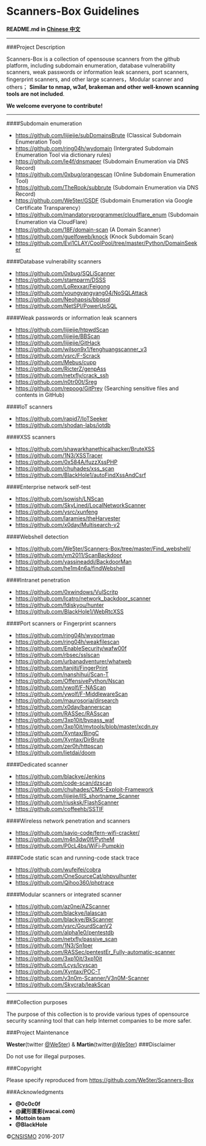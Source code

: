 # Scanners-Box  Guidelines

**README.md in [Chinese 中文](https://github.com/We5ter/Scanners-Box/blob/master/README_CN.md)**

***

###Project Description

Scanners-Box is a collection of opensouse scanners from the github platform, including subdomain enumeration, database vulnerability scanners, weak passwords or information leak scanners, port scanners, fingerprint scanners, and other large scanners，Modular scanner and others； **Similar to nmap, w3af, brakeman and other well-known scanning tools are not included**.

**We welcome everyone to contribute!**

***

####Subdomain enumeration

- https://github.com/lijiejie/subDomainsBrute (Classical Subdomain Enumeration Tool)
- https://github.com/ring04h/wydomain (Intergrated Subdomain Enumeration Tool via dictionary rules)
- https://github.com/le4f/dnsmaper (Subdomain Enumeration via DNS Record)
- https://github.com/0xbug/orangescan (Online Subdomain Enumeration Tool)
- https://github.com/TheRook/subbrute (Subdomain Enumeration via DNS Record)
- https://github.com/We5ter/GSDF (Subdomain Enumeration via Google Certificate Transparency）
- https://github.com/mandatoryprogrammer/cloudflare_enum  (Subdomain Enumeration via CloudFlare）
- https://github.com/18F/domain-scan (A Domain Scanner）
- https://github.com/guelfoweb/knock (Knock Subdomain Scan)
- https://github.com/Evi1CLAY/CoolPool/tree/master/Python/DomainSeeker

####Database vulnerability scanners

- https://github.com/0xbug/SQLiScanner 
- https://github.com/stamparm/DSSS 
- https://github.com/LoRexxar/Feigong 
- https://github.com/youngyangyang04/NoSQLAttack 
- https://github.com/Neohapsis/bbqsql 
- https://github.com/NetSPI/PowerUpSQL 

####Weak passwords or information leak scanners

- https://github.com/lijiejie/htpwdScan 
- https://github.com/lijiejie/BBScan 
- https://github.com/lijiejie/GitHack  
- https://github.com/wilson9x1/fenghuangscanner_v3 
- https://github.com/ysrc/F-Scrack 
- https://github.com/Mebus/cupp 
- https://github.com/RicterZ/genpAss 
- https://github.com/netxfly/crack_ssh 
- https://github.com/n0tr00t/Sreg 
- https://github.com/repoog/GitPrey (Searching sensitive files and contents in GitHub)

####IoT scanners

- https://github.com/rapid7/IoTSeeker 
- https://github.com/shodan-labs/iotdb 

####XSS scanners

- https://github.com/shawarkhanethicalhacker/BruteXSS 
- https://github.com/1N3/XSSTracer 
- https://github.com/0x584A/fuzzXssPHP 
- https://github.com/chuhades/xss_scan 
- https://github.com/BlackHole1/autoFindXssAndCsrf 

####Enterprise network self-test

- https://github.com/sowish/LNScan 
- https://github.com/SkyLined/LocalNetworkScanner 
- https://github.com/ysrc/xunfeng 
- https://github.com/laramies/theHarvester 
- https://github.com/x0day/Multisearch-v2 

####Webshell detection

- https://github.com/We5ter/Scanners-Box/tree/master/Find_webshell/ 
- https://github.com/ym2011/ScanBackdoor 
- https://github.com/yassineaddi/BackdoorMan 
- https://github.com/he1m4n6a/findWebshell 

####Intranet penetration

- https://github.com/0xwindows/VulScritp 
- https://github.com/lcatro/network_backdoor_scanner 
- https://github.com/fdiskyou/hunter 
- https://github.com/BlackHole1/WebRtcXSS 

####Port scanners or Fingerprint scanners

- https://github.com/ring04h/wyportmap 
- https://github.com/ring04h/weakfilescan 
- https://github.com/EnableSecurity/wafw00f 
- https://github.com/rbsec/sslscan 
- https://github.com/urbanadventurer/whatweb 
- https://github.com/tanjiti/FingerPrint 
- https://github.com/nanshihui/Scan-T 
- https://github.com/OffensivePython/Nscan 
- https://github.com/ywolf/F-NAScan 
- https://github.com/ywolf/F-MiddlewareScan 
- https://github.com/maurosoria/dirsearch 
- https://github.com/x0day/bannerscan 
- https://github.com/RASSec/RASscan 
- https://github.com/3xp10it/bypass_waf 
- https://github.com/3xp10it/mytools/blob/master/xcdn.py 
- https://github.com/Xyntax/BingC 
- https://github.com/Xyntax/DirBrute 
- https://github.com/zer0h/httpscan 
- https://github.com/lietdai/doom 

####Dedicated scanner

- https://github.com/blackye/Jenkins 
- https://github.com/code-scan/dzscan 
- https://github.com/chuhades/CMS-Exploit-Framework 
- https://github.com/lijiejie/IIS_shortname_Scanner 
- https://github.com/riusksk/FlashScanner
- https://github.com/coffeehb/SSTIF 

####Wireless network penetration and scanners

- https://github.com/savio-code/fern-wifi-cracker/ 
- https://github.com/m4n3dw0lf/PytheM 
- https://github.com/P0cL4bs/WiFi-Pumpkin 

####Code static scan and running-code stack trace

- https://github.com/wufeifei/cobra 
- https://github.com/OneSourceCat/phpvulhunter 
- https://github.com/Qihoo360/phptrace 

####Modular scanners or integrated scanner

- https://github.com/az0ne/AZScanner 
- https://github.com/blackye/lalascan 
- https://github.com/blackye/BkScanner 
- https://github.com/ysrc/GourdScanV2 
- https://github.com/alpha1e0/pentestdb
- https://github.com/netxfly/passive_scan 
- https://github.com/1N3/Sn1per 
- https://github.com/RASSec/pentestEr_Fully-automatic-scanner 
- https://github.com/3xp10it/3xp10it 
- https://github.com/Lcys/lcyscan 
- https://github.com/Xyntax/POC-T 
- https://github.com/v3n0m-Scanner/V3n0M-Scanner 
- https://github.com/Skycrab/leakScan 

***

###Collection purposes

The purpose of this collection is to provide various types of  opensource security scanning tool that can help Internet companies to be more safer.

###Project Maintenance

**Wester**(twitter <a href="http://twitter.com/We5ter/">@We5ter</a>) & **Martin**(twitter<a href="https://twitter.com/yuyangchow">@We5ter</a>)
###Disclaimer

Do not use for illegal purposes.

###Copyright

Please specify reproduced  from https://github.com/We5ter/Scanners-Box

###Acknowledgments

- **@0c0c0f**
- **@藏形匿影(wacai.com)**
- **Mottoin team**
- **@BlackHole**

&copy;<a href="https://github.com/CNSISMO" target="_blank">CNSISMO</a> 2016-2017


